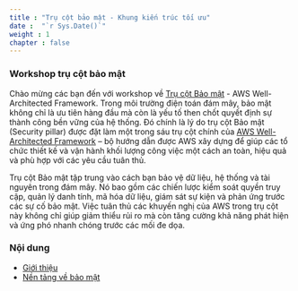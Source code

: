 ```yaml
---
title : "Trụ cột bảo mật - Khung kiến trúc tối ưu"
date :  "`r Sys.Date()`" 
weight : 1 
chapter : false
---
```

### Workshop trụ cột bảo mật
Chào mừng các bạn đến với workshop về [Trụ cột Bảo mật]() - AWS Well-Architected Framework.
Trong môi trường điện toán đám mây, bảo mật không chỉ là ưu tiên hàng đầu mà còn là yếu tố then chốt quyết định sự thành công bền vững của hệ thống. Đó chính là lý do trụ cột Bảo mật (Security pillar) được đặt làm một trong sáu trụ cột chính của [AWS Well-Architected Framework]() – bộ hướng dẫn được AWS xây dựng để giúp các tổ chức thiết kế và vận hành khối lượng công việc một cách an toàn, hiệu quả và phù hợp với các yêu cầu tuân thủ.

Trụ cột Bảo mật tập trung vào cách bạn bảo vệ dữ liệu, hệ thống và tài nguyên trong đám mây. Nó bao gồm các chiến lược kiểm soát quyền truy cập, quản lý danh tính, mã hóa dữ liệu, giám sát sự kiện và phản ứng trước các sự cố bảo mật. Việc tuân thủ các khuyến nghị của AWS trong trụ cột này không chỉ giúp giảm thiểu rủi ro mà còn tăng cường khả năng phát hiện và ứng phó nhanh chóng trước các mối đe dọa.

### Nội dung
- [Giới thiệu]()
- [Nền tảng về bảo mật]()